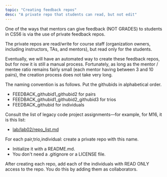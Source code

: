 ```yaml
---
topic: "Creating feedback repos"
desc: "A private repo that students can read, but not edit"
---
```


One of the ways that mentors can give feedback (NOT GRADES) to students in CS56 is via the use of private feedback repos.

The private repos are read/write for course staff (organization owners, including instructors, TAs, and mentors), but read only
for the students.

Eventually, we will have an automated way to create these feedback repos, but for now it is still a manual process.  Fortunately,
as long as the mentor / mentee ratio remains fairly small (each mentor having between 3 and 10 pairs), the creation process does not
take very long.

The naming convention is as follows.  Put the githubids in alphabetical order.

* FEEDBACK_githubid1_githubid2 for pairs 
* FEEDBACK_githubid1_githubid2_githubid3 for trios
* FEEDBACK_githubid for individuals

Consult the list of legacy code project assignments&mdash;for example, for M16, it is this list:

* [lab/lab02/repo_list.md](https://UCSB-CS56-M16.github.io/lab/lab02/repo_list/)
 
For each pair,trio,individual: create a private repo with this name.
* Initialize it with a README.md.  
* You don't need a .gitignore or a LICENSE file.

After creating each repo, add each of the individuals with READ ONLY access to the repo.  You do this by adding them as collaborators.


